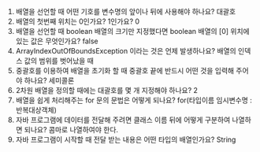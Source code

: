 1. 배열을 선언할 때 어떤 기호를 변수명의 앞이나 뒤에 사용해야 하나요?
대괄호
2. 배열의 첫번째 위치는 0인가요? 1인가요?
0
3. 배열을 선언할 때 boolean 배열의 크기만 지정했다면 boolean 배열의 [0] 위치에 있는 값은 무엇인가요?
false
4. ArrayIndexOutOfBoundsException 이라는 것은 언제 발생하나요?
배열의 인덱스 값의 범위를 벗어났을 때
5. 중괄호를 이용하여 배열을 초기화 할 때 중괄호 끝에 반드시 어떤 것을 입력해 주어야 하나요?
세미콜론
6. 2차원 배열을 정의할 때에는 대괄호를 몇 개 지정해야 하나요?
2
7. 배열을 쉽게 처리해주는 for 문의 문법은 어떻게 되나요?
for(타입이름 임시변수명 : 반복대상객체)
8. 자바 프로그램에 데이터를 전달해 주려면 클래스 이름 뒤에 어떻게 구분하여 나열하면 되나요?
콤마로 나열하여야 한다.
9. 자바 프로그램이 시작할 때 전달 받는 내용은 어떤 타입의 배열인가요?
String
